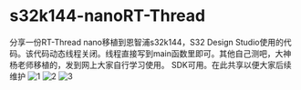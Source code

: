 # s32k144-nanoRT-Thread
分享一份RT-Thread nano移植到恩智浦s32k144，S32 Design Studio使用的代码。该代码动态线程关闭。线程直接写到main函数里即可。其他自己测吧，大神杨老师移植的，发到网上大家自行学习使用。 SDK可用。在此共享以便大家后续维护
![1](https://user-images.githubusercontent.com/65123949/227903917-e0d4d029-7887-46c1-a96c-6cb425923b50.png)
![2](https://user-images.githubusercontent.com/65123949/227903948-8efcc341-1b54-41ef-a886-f0911d81cd74.png)
![3](https://user-images.githubusercontent.com/65123949/227903960-a8797065-3baf-4862-bbc0-aca97f340df3.png)

